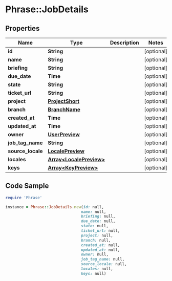 # Phrase::JobDetails

## Properties

Name | Type | Description | Notes
------------ | ------------- | ------------- | -------------
**id** | **String** |  | [optional] 
**name** | **String** |  | [optional] 
**briefing** | **String** |  | [optional] 
**due_date** | **Time** |  | [optional] 
**state** | **String** |  | [optional] 
**ticket_url** | **String** |  | [optional] 
**project** | [**ProjectShort**](ProjectShort.md) |  | [optional] 
**branch** | [**BranchName**](BranchName.md) |  | [optional] 
**created_at** | **Time** |  | [optional] 
**updated_at** | **Time** |  | [optional] 
**owner** | [**UserPreview**](UserPreview.md) |  | [optional] 
**job_tag_name** | **String** |  | [optional] 
**source_locale** | [**LocalePreview**](LocalePreview.md) |  | [optional] 
**locales** | [**Array&lt;LocalePreview&gt;**](LocalePreview.md) |  | [optional] 
**keys** | [**Array&lt;KeyPreview&gt;**](KeyPreview.md) |  | [optional] 

## Code Sample

```ruby
require 'Phrase'

instance = Phrase::JobDetails.new(id: null,
                                 name: null,
                                 briefing: null,
                                 due_date: null,
                                 state: null,
                                 ticket_url: null,
                                 project: null,
                                 branch: null,
                                 created_at: null,
                                 updated_at: null,
                                 owner: null,
                                 job_tag_name: null,
                                 source_locale: null,
                                 locales: null,
                                 keys: null)
```



